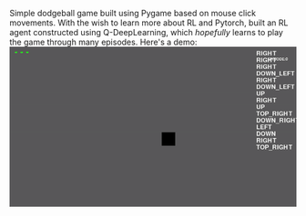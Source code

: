 Simple dodgeball game built using Pygame based on mouse click movements. With the wish to learn more about RL and Pytorch, built an RL agent constructed using Q-DeepLearning, which *hopefully* learns to play the game through many episodes.
Here's a demo:
![Demo](assets/dodgeball_demo.gif)
